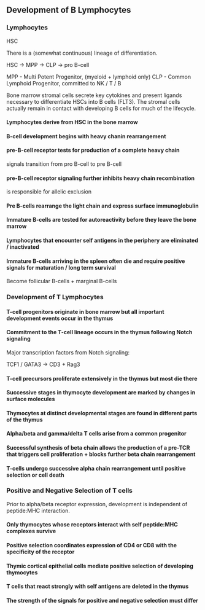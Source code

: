 
## Development of B Lymphocytes

### Lymphocytes 

HSC

There is a (somewhat continuous) lineage of differentiation.

HSC -> MPP -> CLP -> pro B-cell

MPP - Multi Potent Progenitor,  (myeloid + lymphoid only)
CLP - Common Lymphoid Progenitor, committed to NK / T / B

Bone marrow stromal cells secrete key cytokines and present ligands necessary
to differentiate HSCs into B cells (FLT3). The stromal cells actually remain in
contact with developing B cells for much of the lifecycle.

#### Lymphocytes derive from HSC in the bone marrow

#### B-cell development begins with heavy chanin rearrangement 

#### pre-B-cell receptor tests for production of a complete heavy chain 

signals transition from pro B-cell to pre B-cell

#### pre-B-cell receptor signaling further inhibits heavy chain recombination

is responsible for allelic exclusion

#### Pre B-cells rearrange the light chain and express surface immunoglobulin

#### Immature B-cells are tested for autoreactivity before they leave the bone marrow

#### Lymphocytes that encounter self antigens in the periphery are eliminated / inactivated

#### Immature B-cells arriving in the spleen often die and require positive signals for maturation / long term survival

Become follicular B-cells + marginal B-cells

### Development of T Lymphocytes

#### T-cell progenitors originate in bone marrow but all important development events occur in the thymus

#### Commitment to the T-cell lineage occurs in the thymus following Notch signaling

Major transcription factors from Notch signaling:

TCF1 / GATA3 -> CD3 + Rag3

#### T-cell precursors proliferate extensively in the thymus but most die there

#### Successive stages in thymocyte development are marked by changes in surface molecules

#### Thymocytes at distinct developmental stages are found in different parts of the thymus

#### Alpha/beta and gamma/delta T cells arise from a common progenitor

#### Successful synthesis of beta chain allows the production of a pre-TCR that triggers cell proliferation + blocks further beta chain rearrangement

#### T-cells undergo successive alpha chain rearrangement until positive selection or cell death

### Positive and Negative Selection of T cells

Prior to alpha/beta receptor expression, development is independent of
peptide:MHC interaction.

#### Only thymocytes whose receptors interact with self peptide:MHC complexes survive

#### Positive selection coordinates expression of CD4 or CD8 with the specificity of the receptor

#### Thymic cortical epithelial cells mediate positive selection of developing thymocytes

#### T cells that react strongly with self antigens are deleted in the thymus

#### The strength of the signals for positive and negative selection must differ


